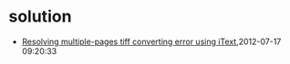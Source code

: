 # solution
* [Resolving multiple-pages tiff converting error using iText](/2012/2012-07-17-resolving-multiple-pages-tiff-converting-error-using-itext),2012-07-17 09:20:33
